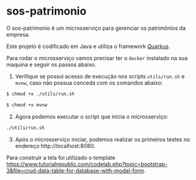 # sos-patrimonio

O sos-patrimonio é um microsserviço para gerenciar os patrimônios da empresa. 

Este projeto é codificado em Java e utiliza o framework [Quarkus](<https://quarkus.io/>).

Para rodar o microsserviço vamos precisar ter o `docker` instalado na sua maquina e seguir os passos abaixo.

1. Verifique se possui acesso de execução nos scripts `utils/run.sh` e `mvnw`, caso não possua conceda com os comandos abaixo:

```bash
$ chmod +x ./utils/run.sh 
```

```bash
$ chmod +x mvnw 
```

2. Agora podemos executar o script que inicia o microsserviço: 

```bash
./utils/run.sh             
```

3. Após o microsserviço iniciar, podemos realizar os primeiros testes no endereço http://localhost:8080.


Para construir a tela foi utilizado o template https://www.tutorialrepublic.com/codelab.php?topic=bootstrap-3&file=crud-data-table-for-database-with-modal-form.
